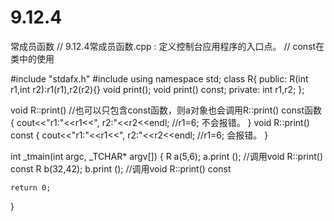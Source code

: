 # 9.12.4
常成员函数
// 9.12.4常成员函数.cpp : 定义控制台应用程序的入口点。
// const在类中的使用

#include "stdafx.h"
#include<iostream>
using namespace std;
class R{
public:
	R(int r1,int r2):r1(r1),r2(r2){}
	void print();
	void print() const;
private:
	int r1,r2;
};

void R::print() //也可以只包含const函数，则a对象也会调用R::print() const函数
{
	cout<<"r1:"<<r1<<", r2:"<<r2<<endl;
	//r1=6; 不会报错。
}
void R::print() const
{
	cout<<"r1:"<<r1<<", r2:"<<r2<<endl;
	//r1=6; 会报错。
}

int _tmain(int argc, _TCHAR* argv[])
{
	R a(5,6);
	a.print (); //调用void R::print()
	const R b(32,42);
	b.print (); //调用void R::print() const
	
	return 0;
}

